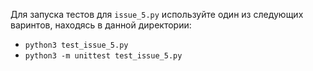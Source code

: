 Для запуска тестов для `issue_5.py` используйте один из следующих варинтов, находясь в данной директории:
- `python3 test_issue_5.py`
- `python3 -m unittest test_issue_5.py`
